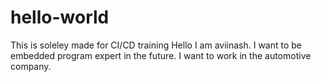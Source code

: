 # hello-world
This is soleley made for CI/CD training
Hello I am aviinash. I want to be embedded program expert in the future. I want to work in the automotive company.
